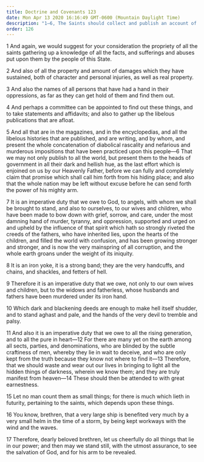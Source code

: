 ```yaml
---
title: Doctrine and Covenants 123
date: Mon Apr 13 2020 16:16:49 GMT-0600 (Mountain Daylight Time)
description: "1–6, The Saints should collect and publish an account of their sufferings and persecutions; 7–10, The same spirit that established the false creeds also leads to persecution of the Saints; 11–17, Many among all sects will yet receive the truth."
order: 126
---
```


1 And again, we would suggest for your consideration the propriety of all the saints gathering up a knowledge of all the facts, and sufferings and abuses put upon them by the people of this State.

2 And also of all the property and amount of damages which they have sustained, both of character and personal injuries, as well as real property.

3 And also the names of all persons that have had a hand in their oppressions, as far as they can get hold of them and find them out.

4 And perhaps a committee can be appointed to find out these things, and to take statements and affidavits; and also to gather up the libelous publications that are afloat.

5 And all that are in the magazines, and in the encyclopedias, and all the libelous histories that are published, and are writing, and by whom, and present the whole concatenation of diabolical rascality and nefarious and murderous impositions that have been practiced upon this people—6 That we may not only publish to all the world, but present them to the heads of government in all their dark and hellish hue, as the last effort which is enjoined on us by our Heavenly Father, before we can fully and completely claim that promise which shall call him forth from his hiding place; and also that the whole nation may be left without excuse before he can send forth the power of his mighty arm.

7 It is an imperative duty that we owe to God, to angels, with whom we shall be brought to stand, and also to ourselves, to our wives and children, who have been made to bow down with grief, sorrow, and care, under the most damning hand of murder, tyranny, and oppression, supported and urged on and upheld by the influence of that spirit which hath so strongly riveted the creeds of the fathers, who have inherited lies, upon the hearts of the children, and filled the world with confusion, and has been growing stronger and stronger, and is now the very mainspring of all corruption, and the whole earth groans under the weight of its iniquity.

8 It is an iron yoke, it is a strong band; they are the very handcuffs, and chains, and shackles, and fetters of hell.

9 Therefore it is an imperative duty that we owe, not only to our own wives and children, but to the widows and fatherless, whose husbands and fathers have been murdered under its iron hand.

10 Which dark and blackening deeds are enough to make hell itself shudder, and to stand aghast and pale, and the hands of the very devil to tremble and palsy.

11 And also it is an imperative duty that we owe to all the rising generation, and to all the pure in heart—12 For there are many yet on the earth among all sects, parties, and denominations, who are blinded by the subtle craftiness of men, whereby they lie in wait to deceive, and who are only kept from the truth because they know not where to find it—13 Therefore, that we should waste and wear out our lives in bringing to light all the hidden things of darkness, wherein we know them; and they are truly manifest from heaven—14 These should then be attended to with great earnestness.

15 Let no man count them as small things; for there is much which lieth in futurity, pertaining to the saints, which depends upon these things.

16 You know, brethren, that a very large ship is benefited very much by a very small helm in the time of a storm, by being kept workways with the wind and the waves.

17 Therefore, dearly beloved brethren, let us cheerfully do all things that lie in our power; and then may we stand still, with the utmost assurance, to see the salvation of God, and for his arm to be revealed.
